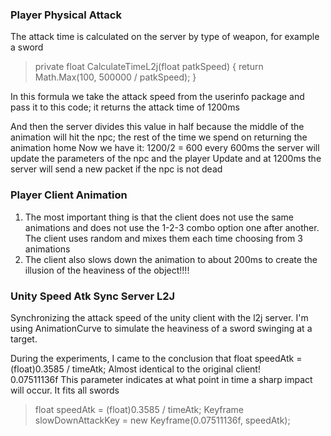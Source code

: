 ### Player Physical Attack
The attack time is calculated on the server by type of weapon, for example a sword

<blockquote>
   private float CalculateTimeL2j(float patkSpeed)
   {
       return Math.Max(100, 500000 / patkSpeed);
   }
</blockquote>

In this formula we take the attack speed from the userinfo package and pass it to this code; it returns the attack time of 1200ms

And then the server divides this value in half because the middle of the animation will hit the npc; the rest of the time we spend on returning the animation home
Now we have it: 1200/2 = 600 every 600ms the server will update the parameters of the npc and the player Update and at 1200ms the server will send a new packet if the npc is not dead

### Player Client Animation
1. The most important thing is that the client does not use the same animations and does not use the 1-2-3 combo option one after another. The client uses random and mixes them each time choosing from 3 animations
2. The client also slows down the animation to about 200ms to create the illusion of the heaviness of the object!!!!

### Unity Speed Atk Sync Server L2J
Synchronizing the attack speed of the unity client with the l2j server. I'm using AnimationCurve to simulate the heaviness of a sword swinging at a target.     

During the experiments, I came to the conclusion that float speedAtk = (float)0.3585 / timeAtk; Almost identical to the original client!     
0.07511136f This parameter indicates at what point in time a sharp impact will occur. It fits all swords  
<blockquote>
        float speedAtk = (float)0.3585 / timeAtk;  
        Keyframe slowDownAttackKey = new Keyframe(0.07511136f, speedAtk);  
</blockquote>  